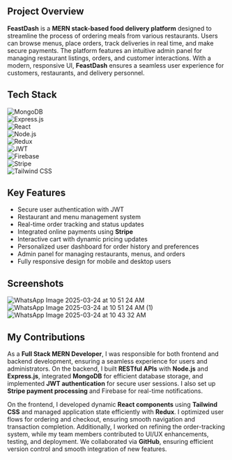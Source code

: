 ## Project Overview  
**FeastDash** is a **MERN stack-based food delivery platform** designed to streamline the process of ordering meals from various restaurants. Users can browse menus, place orders, track deliveries in real time, and make secure payments. The platform features an intuitive admin panel for managing restaurant listings, orders, and customer interactions. With a modern, responsive UI, **FeastDash** ensures a seamless user experience for customers, restaurants, and delivery personnel.  

## Tech Stack  
![MongoDB](https://img.shields.io/badge/MongoDB-47A248?style=for-the-badge&logo=mongodb&logoColor=white)  
![Express.js](https://img.shields.io/badge/Express.js-000000?style=for-the-badge&logo=express&logoColor=white)  
![React](https://img.shields.io/badge/React-61DAFB?style=for-the-badge&logo=react&logoColor=white)  
![Node.js](https://img.shields.io/badge/Node.js-339933?style=for-the-badge&logo=node.js&logoColor=white)  
![Redux](https://img.shields.io/badge/Redux-764ABC?style=for-the-badge&logo=redux&logoColor=white)  
![JWT](https://img.shields.io/badge/JWT-black?style=for-the-badge&logo=JSON%20web%20tokens)  
![Firebase](https://img.shields.io/badge/Firebase-FFCA28?style=for-the-badge&logo=firebase&logoColor=black)  
![Stripe](https://img.shields.io/badge/Stripe-008CDD?style=for-the-badge&logo=stripe&logoColor=white)  
![Tailwind CSS](https://img.shields.io/badge/Tailwind_CSS-38B2AC?style=for-the-badge&logo=tailwind-css&logoColor=white)  

## Key Features  
- Secure user authentication with JWT  
- Restaurant and menu management system  
- Real-time order tracking and status updates  
- Integrated online payments using **Stripe**  
- Interactive cart with dynamic pricing updates  
- Personalized user dashboard for order history and preferences  
- Admin panel for managing restaurants, menus, and orders  
- Fully responsive design for mobile and desktop users

## Screenshots
![WhatsApp Image 2025-03-24 at 10 51 24 AM](https://github.com/user-attachments/assets/f536dbc9-7293-4970-97ed-3ae894dd5a56)
![WhatsApp Image 2025-03-24 at 10 51 24 AM (1)](https://github.com/user-attachments/assets/79fb18e6-cc59-45a0-b135-bf64c57ffdaf)
![WhatsApp Image 2025-03-24 at 10 43 32 AM](https://github.com/user-attachments/assets/d0a1484f-dbcb-417f-805f-a95325c02521)

## My Contributions  
As a **Full Stack MERN Developer**, I was responsible for both frontend and backend development, ensuring a seamless experience for users and administrators. On the backend, I built **RESTful APIs** with **Node.js** and **Express.js**, integrated **MongoDB** for efficient database storage, and implemented **JWT authentication** for secure user sessions. I also set up **Stripe payment processing** and Firebase for real-time notifications.  

On the frontend, I developed dynamic **React components** using **Tailwind CSS** and managed application state efficiently with **Redux**. I optimized user flows for ordering and checkout, ensuring smooth navigation and transaction completion. Additionally, I worked on refining the order-tracking system, while my team members contributed to UI/UX enhancements, testing, and deployment. We collaborated via **GitHub**, ensuring efficient version control and smooth integration of new features.  
